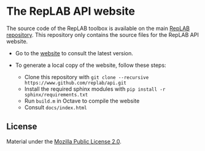 # The RepLAB API website

The source code of the RepLAB toolbox is available on the main [RepLAB repository](https://www.github.com/replab/replab). This repository only contains the source files for the RepLAB API website.

- Go to the [website](https://replab.github.io/api/) to consult the latest version.

- To generate a local copy of the website, follow these steps:
    - Clone this repository with `git clone --recursive https://www.github.com/replab/api.git`
    - Install the required sphinx modules with `pip install -r sphinx/requirements.txt`
    - Run `build.m` in Octave to compile the website
    - Consult `docs/index.html`

## License
Material under the [Mozilla Public License 2.0](https://github.com/replab/api/blob/master/LICENSE).